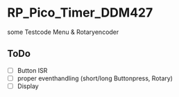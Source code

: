 # RP_Pico_Timer_DDM427
some Testcode Menu &amp; Rotaryencoder

## ToDo

- [ ] Button ISR
- [ ] proper eventhandling (short/long Buttonpress, Rotary)
- [ ] Display
